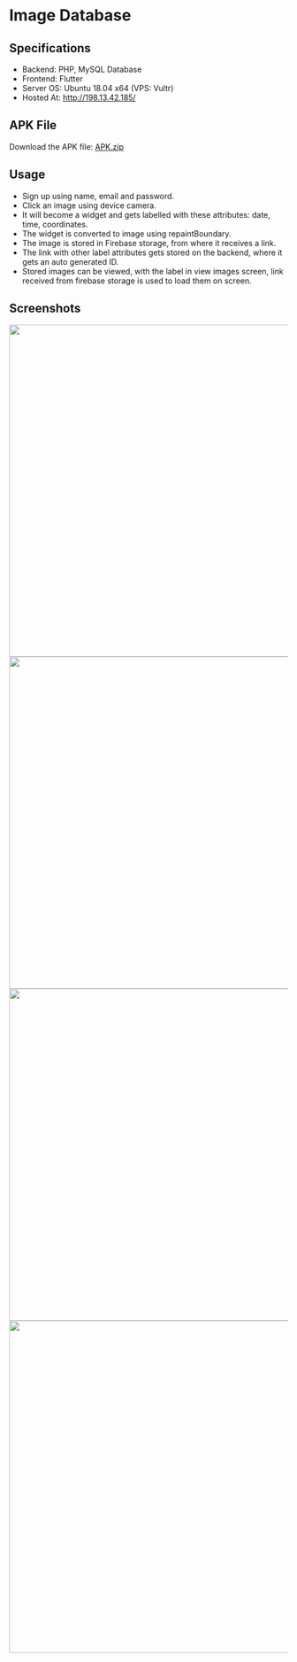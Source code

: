 # Image Database

## Specifications
- Backend: PHP, MySQL Database
- Frontend: Flutter
- Server OS: Ubuntu 18.04 x64 (VPS: Vultr)
- Hosted At: http://198.13.42.185/

## APK File
Download the APK file: [APK.zip](https://github.com/codedog001/flutter_MySQL_app/files/6526297/APK.zip)


 ## Usage
- Sign up using name, email and password.
- Click an image using device camera.
- It will become a widget and gets labelled with these attributes: date, time, coordinates.
- The widget is converted to image using repaintBoundary.
- The image is stored in Firebase storage, from where it receives a link.
- The link with other label attributes gets stored on the backend, where it gets an auto generated ID.
- Stored images can be viewed, with the label in view images screen, link received from firebase storage is used to load them on screen.


## Screenshots
<p align="center">
 <img src="https://user-images.githubusercontent.com/70198503/119222389-d0fcd200-bb11-11eb-8e3c-4bd88b9ce1ed.jpeg" height=600 widht=200 align="left">
 <img src="https://user-images.githubusercontent.com/70198503/119222391-d22dff00-bb11-11eb-889c-c60d67366da1.jpeg" height=600 widht=200 align="left">
 <img src="https://user-images.githubusercontent.com/70198503/119222840-f25ebd80-bb13-11eb-8c83-eeb09a72c6d8.jpeg" height=600 widht=200 align="left">
 <img src="https://user-images.githubusercontent.com/70198503/119222396-d2c69580-bb11-11eb-990b-399e8a8b794c.jpeg" height=600 widht=200 align="left">
</p>






